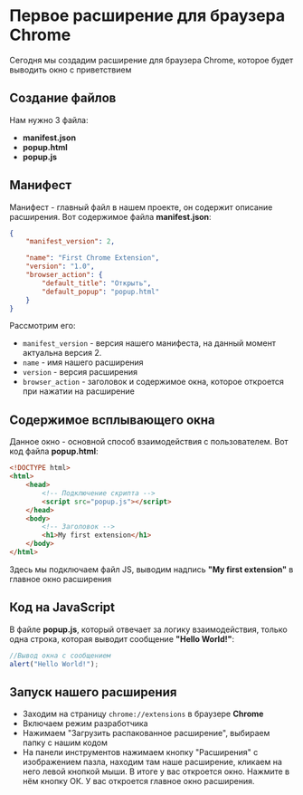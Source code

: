 # Первое расширение для браузера Chrome
Сегодня мы создадим расширение для браузера Chrome, которое будет выводить окно с приветствием
## Создание файлов
Нам нужно 3 файла:
+ **manifest.json**
+ **popup.html**
+ **popup.js**
## Манифест
Манифест - главный файл в нашем проекте, он содержит описание расширения.
Вот содержимое файла **manifest.json**:
```json
{
    "manifest_version": 2,

    "name": "First Chrome Extension",
    "version": "1.0",
    "browser_action": {
        "default_title": "Открыть",
        "default_popup": "popup.html"
    }
}
```
Рассмотрим его:
+ `manifest_version` - версия нашего манифеста, на данный момент актуальна версия 2.
+ `name` - имя нашего расширения
+ `version` - версия расширения
+ `browser_action` - заголовок и содержимое окна, которое откроется при нажатии на расширение
## Содержимое всплывающего окна
Данное окно - основной способ взаимодействия с пользователем.
Вот код файла **popup.html**:
```html
<!DOCTYPE html>
<html>
    <head>
        <!-- Подключение скрипта -->
        <script src="popup.js"></script>
    </head>
    <body>
        <!-- Заголовок -->
        <h1>My first extension</h1>
    </body>
</html>
```
Здесь мы подключаем файл JS, выводим надпись **"My first extension"** в главное окно расширения
## Код на JavaScript
В файле **popup.js**, который отвечает за логику взаимодействия, только одна строка, которая выводит сообщение **"Hello World!"**:
```js
//Вывод окна с сообщением
alert("Hello World!");
```
## Запуск нашего расширения
+ Заходим на страницу ```chrome://extensions``` в браузере **Chrome**
+ Включаем режим разработчика
+ Нажимаем "Загрузить распакованное расширение", выбираем папку с нашим кодом
+ На панели инструментов нажимаем кнопку "Расширения" с изображением пазла, находим там наше расширение, кликаем на него левой кнопкой мыши.
В итоге у вас откроется окно. Нажмите в нём кнопку ОК. У вас откроется главное окно расширения.
